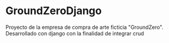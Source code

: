 # GroundZeroDjango
Proyecto de la empresa de compra de arte ficticia "GroundZero". Desarrollado con django con la finalidad de integrar crud
